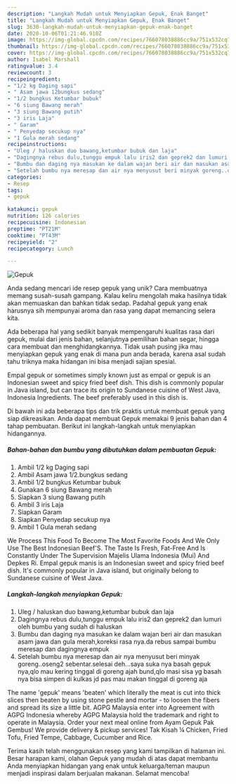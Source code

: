 ```yaml
---
description: "Langkah Mudah untuk Menyiapkan Gepuk, Enak Banget"
title: "Langkah Mudah untuk Menyiapkan Gepuk, Enak Banget"
slug: 3630-langkah-mudah-untuk-menyiapkan-gepuk-enak-banget
date: 2020-10-06T01:21:46.910Z
image: https://img-global.cpcdn.com/recipes/766078038886cc9a/751x532cq70/gepuk-foto-resep-utama.jpg
thumbnail: https://img-global.cpcdn.com/recipes/766078038886cc9a/751x532cq70/gepuk-foto-resep-utama.jpg
cover: https://img-global.cpcdn.com/recipes/766078038886cc9a/751x532cq70/gepuk-foto-resep-utama.jpg
author: Isabel Marshall
ratingvalue: 3.4
reviewcount: 3
recipeingredient:
- "1/2 kg Daging sapi"
- " Asam jawa 12bungkus sedang"
- "1/2 bungkus Ketumbar bubuk"
- "6 siung Bawang merah"
- "3 siung Bawang putih"
- "3 iris Laja"
- " Garam"
- " Penyedap secukup nya"
- "1 Gula merah sedang"
recipeinstructions:
- "Uleg / haluskan duo bawang,ketumbar bubuk dan laja"
- "Dagingnya rebus dulu,tunggu empuk lalu iris2 dan geprek2 dan lumuri oleh bumbu yang sudah di haluskan"
- "Bumbu dan daging nya masukan ke dalam wajan beri air dan masukan asam jawa dan gula merah,koreksi rasa nya.da rebus sampai bumbu meresap dan dagingnya empuk"
- "Setelah bumbu nya meresap dan air nya menyusut beri minyak goreng..oseng2 sebentar.selesai deh...saya suka nya basah gepuk nya,qlo mau kering tinggal di goreng ajah bund,qlo masi sisa yg basah nya bisa simpen di kulkas jd pas mau makan tinggal di goreng aja"
categories:
- Resep
tags:
- gepuk

katakunci: gepuk 
nutrition: 126 calories
recipecuisine: Indonesian
preptime: "PT21M"
cooktime: "PT43M"
recipeyield: "2"
recipecategory: Lunch

---
```



![Gepuk](https://img-global.cpcdn.com/recipes/766078038886cc9a/751x532cq70/gepuk-foto-resep-utama.jpg)

Anda sedang mencari ide resep gepuk yang unik? Cara membuatnya memang susah-susah gampang. Kalau keliru mengolah maka hasilnya tidak akan memuaskan dan bahkan tidak sedap. Padahal gepuk yang enak harusnya sih mempunyai aroma dan rasa yang dapat memancing selera kita.

Ada beberapa hal yang sedikit banyak mempengaruhi kualitas rasa dari gepuk, mulai dari jenis bahan, selanjutnya pemilihan bahan segar, hingga cara membuat dan menghidangkannya. Tidak usah pusing jika mau menyiapkan gepuk yang enak di mana pun anda berada, karena asal sudah tahu triknya maka hidangan ini bisa menjadi sajian spesial.

Empal gepuk or sometimes simply known just as empal or gepuk is an Indonesian sweet and spicy fried beef dish. This dish is commonly popular in Java island, but can trace its origin to Sundanese cuisine of West Java, Indonesia Ingredients. The beef preferably used in this dish is.


Di bawah ini ada beberapa tips dan trik praktis untuk membuat gepuk yang siap dikreasikan. Anda dapat membuat Gepuk memakai 9 jenis bahan dan 4 tahap pembuatan. Berikut ini langkah-langkah untuk menyiapkan hidangannya.

<!--inarticleads1-->

##### Bahan-bahan dan bumbu yang dibutuhkan dalam pembuatan Gepuk:

1. Ambil 1/2 kg Daging sapi
1. Ambil  Asam jawa 1/2.bungkus sedang
1. Ambil 1/2 bungkus Ketumbar bubuk
1. Gunakan 6 siung Bawang merah
1. Siapkan 3 siung Bawang putih
1. Ambil 3 iris Laja
1. Siapkan  Garam
1. Siapkan  Penyedap secukup nya
1. Ambil 1 Gula merah sedang


We Process This Food To Become The Most Favorite Foods And We Only Use The Best Indonesian Beef&#39;S. The Taste Is Fresh, Fat-Free And Is Constantly Under The Supervision Majelis Ulama Indonesia (Mui) And Depkes Ri. Empal gepuk manis is an Indonesian sweet and spicy fried beef dish. It&#39;s commonly popular in Java island, but originally belong to Sundanese cuisine of West Java. 

<!--inarticleads2-->

##### Langkah-langkah menyiapkan Gepuk:

1. Uleg / haluskan duo bawang,ketumbar bubuk dan laja
1. Dagingnya rebus dulu,tunggu empuk lalu iris2 dan geprek2 dan lumuri oleh bumbu yang sudah di haluskan
1. Bumbu dan daging nya masukan ke dalam wajan beri air dan masukan asam jawa dan gula merah,koreksi rasa nya.da rebus sampai bumbu meresap dan dagingnya empuk
1. Setelah bumbu nya meresap dan air nya menyusut beri minyak goreng..oseng2 sebentar.selesai deh...saya suka nya basah gepuk nya,qlo mau kering tinggal di goreng ajah bund,qlo masi sisa yg basah nya bisa simpen di kulkas jd pas mau makan tinggal di goreng aja


The name &#39;gepuk&#39; means &#39;beaten&#39; which literally the meat is cut into thick slices then beaten by using stone pestle and mortar - to loosen the fibers and spread its size a little bit. AGPG Malaysia enter into Agreement with AGPG Indonesia whereby AGPG Malaysia hold the trademark and right to operate in Malaysia. Order your next meal online from Ayam Gepuk Pak Gembus! We provide delivery &amp; pickup services! Tak Kisah ¼ Chicken, Fried Tofu, Fried Tempe, Cabbage, Cucumber and Rice. 

Terima kasih telah menggunakan resep yang kami tampilkan di halaman ini. Besar harapan kami, olahan Gepuk yang mudah di atas dapat membantu Anda menyiapkan hidangan yang enak untuk keluarga/teman maupun menjadi inspirasi dalam berjualan makanan. Selamat mencoba!
